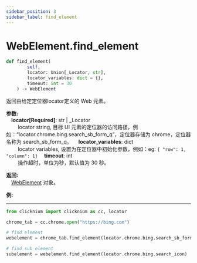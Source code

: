 ```yaml
---
sidebar_position: 3
sidebar_label: find_element
---
```

# WebElement.find_element
```python
def find_element(
        self,
        locator: Union[_Locator, str],
        locator_variables: dict = {},
        timeout: int = 30
    ) -> WebElement
```  

返回由给定定位器locator定义的 Web 元素。

**参数:**  
    &emsp;**locator[Required]**: str | _Locator   
        &emsp;&emsp; locator string, 目标 UI 元素的定位器的访问路径，例如：“locator.chrome.bing.search_sb_form_q”，定位器存储为 chrome，定位器名称为 search_sb_form_q。
    &emsp;**locator_variables**: dict  
        &emsp;&emsp; locator variables, 设置为在定位器中初始化参数，例如：eg: `{ "row": 1,  "column": 1}`
    &emsp;**timeout**: int  
        &emsp;&emsp; 操作超时，单位为秒，默认值为 30 秒。

**返回:**  
    &emsp;[WebElement](webelement.md) 对象。

**例:**
***
```python
from clicknium import clicknium as cc, locator

chrome_tab = cc.chrome.open("https://bing.com")

# find element
webelement = chrome_tab.find_element(locator.chrome.bing.search_sb_form_q)

# find sub element   
subelement = webelement.find_element(locator.chrome.bing.search_icon)

```